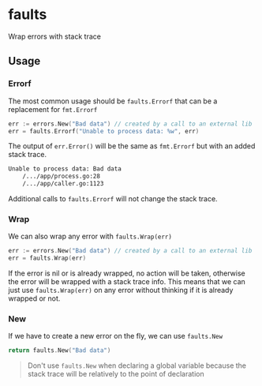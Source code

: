 # faults
Wrap errors with stack trace

## Usage

### Errorf

The most common usage should be `faults.Errorf` that can be a replacement for `fmt.Errorf`

```go
err := errors.New("Bad data") // created by a call to an external lib
err = faults.Errorf("Unable to process data: %w", err)
```

The output of `err.Error()` will be the same as `fmt.Errorf` but with an added stack trace.

```sh
Unable to process data: Bad data
	/.../app/process.go:28
	/.../app/caller.go:1123
```

Additional calls to `faults.Errorf` will not change the stack trace.

### Wrap

We can also wrap any error with `faults.Wrap(err)`

```go
err := errors.New("Bad data") // created by a call to an external lib
err = faults.Wrap(err)
```

If the error is nil or is already wrapped, no action will be taken, otherwise the error will be wrapped with a stack trace info.
This means that we can just use `faults.Wrap(err)` on any error without thinking if it is already wrapped or not.

### New

If we have to create a new error on the fly, we can use `faults.New`

```go
return faults.New("Bad data")
```

> Don't use `faults.New` when declaring a global variable because the stack trace will be relatively to the point of declaration
